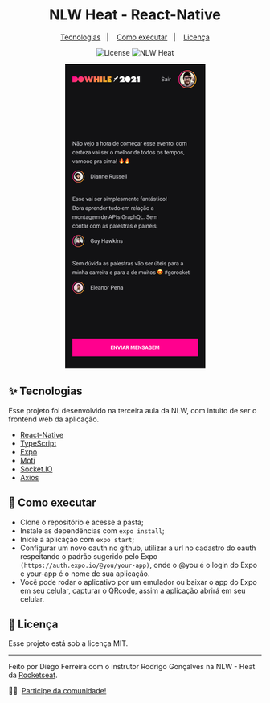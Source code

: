 <h1 align="center">NLW Heat - React-Native</h1>

<p align="center">
  <a href="#-tecnologias">Tecnologias</a>&nbsp;&nbsp;&nbsp;|&nbsp;&nbsp;&nbsp;
  <a href="#-como-executar">Como executar</a>&nbsp;&nbsp;&nbsp;|&nbsp;&nbsp;&nbsp;
  <a href="#-licença">Licença</a>
</p>

<p align="center">
  <img alt="License" src="https://img.shields.io/static/v1?label=license&message=MIT&color=8257E5&labelColor=000000">
  <img src="https://img.shields.io/static/v1?label=NLW&message=Heat&color=8257E5&labelColor=000000" alt="NLW Heat" />
</p>

<p align="center">
  <img src="../assets/homeApp.png">
</p>

## ✨ Tecnologias

Esse projeto foi desenvolvido na terceira aula da NLW, com intuito de ser o frontend web da aplicação.

- [React-Native](https://reactnative.dev/)
- [TypeScript](https://www.typescriptlang.org/)
- [Expo](https://docs.expo.dev/)
- [Moti](https://moti.fyi/)
- [Socket.IO](https://socket.io/)
- [Axios](https://socket.io/)


## 🚀 Como executar


- Clone o repositório e acesse a pasta;
- Instale as dependências com `expo install`;
- Inicie a aplicação com `expo start`;
- Configurar um novo oauth no github, utilizar a url no cadastro do oauth respeitando o padrão sugerido pelo Expo `(https://auth.expo.io/@you/your-app)`, onde o @you é o login do Expo e your-app é o nome de sua aplicação.
- Você pode rodar o aplicativo por um emulador ou baixar o app do Expo em seu celular, capturar o QRcode, assim a aplicação abrirá em seu celular.


## 📄 Licença

Esse projeto está sob a licença MIT.

---

Feito por Diego Ferreira com o instrutor Rodrigo Gonçalves na NLW - Heat da [Rocketseat](https://www.rocketseat.com.br/).

👋🏻 &nbsp;[Participe da comunidade!](https://discordapp.com/invite/gCRAFhc)